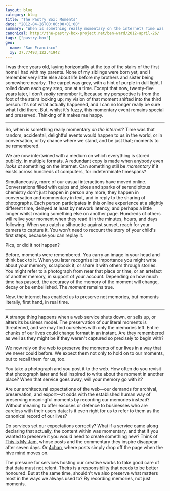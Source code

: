 ```yaml
---
layout: blog
category: blog
title: "The Pastry Box: Moments"
date: "2012-04-26T00:00:00+01:00"
summary: "When is something really momentary on the internet? Time was that random, accidental, delightful events would happen to us in the world, or in conversation, or by chance where we stand, and be just that; moments to be remembered."
canonical: http://the-pastry-box-project.net/ben-ward/2012-april-26/
tags: ["pastry-box"]
geo:
  name: "San Francisco"
  xy: 37.77493,122.41942
---
```

I was three years old, laying horizontally at the top of the stairs of the first home I had with my parents. None of my siblings were born yet, and I remember very little else about life before my brothers and sister being somewhere nearby. The carpet was grey, with a hint of purple in dull light. I rolled down each grey step, one at a time. Except that now, twenty-five years later, I don't *really* remember it, because my perspective is from the foot of the stairs looking up; my vision of that moment shifted into the third person. It's not what actually happened, and I can no longer really be sure what I did there. But, whilst it's fuzzy, this momentary event remains special and preserved. Thinking of it makes me happy.

---

So, when is something really momentary *on the internet*? Time was that random, accidental, delightful events would happen to us in the world, or in conversation, or by chance where we stand, and be just that; moments to be remembered.

We are now intertwined with a medium on which everything is stored publicly, in multiple formats. A redundant copy is made when anybody even *looks at* something on the internet. Can something still be *momentary* if it exists across hundreds of computers, for indeterminate timespans?

Simultaneously, more of our casual interactions have moved online. Conversations filled with quips and jokes and sparks of serendipitous chemistry don't just happen in person any more, they happen in conversation and commentary in text, and in reply to the sharing of photographs. Each person participates in this online experience at a slightly different time, delayed at least by network latency, and perhaps a little longer whilst reading something else on another page. Hundreds of others will relive your moment when they read it in the minutes, hours, and days following. When you catch a silhouette against sunset, reach for your camera to capture it. You won't need to recount the story of your child's first steps, because you can replay it.

Pics, or did it not happen?

Before, moments were remembered. You carry an image in your head and think back to it. When you later recognise its importance you might write about your memory, scrapbook it, or share it with others through stories. You might refer to a photograph from near that place or time, or an artefact of another memory, in support of your account. Depending on how much time has passed, the accuracy of the memory of the moment will change, decay or be embellished. The *moment* remains true.

Now, the internet has enabled us to preserve not memories, but moments literally, first hand, in real time.

---

A strange thing happens when a web service shuts down, or sells up, or alters its business model. The preservation of our literal moments is threatened, and we may find ourselves with only the memories left. Entire chunks of our lives could change format in an instant. Are they remembered as well as they might be if they weren't captured so precisely to begin with?

We now rely on the web to preserve the moments of our lives in a way that we never could before. We expect them not only to hold on to our moments, but to recall them for us, too.

You take a photograph and you post it to the web. How often do you revisit that photograph later and feel inspired to write about the moment in another place? When that service goes away, will your memory go with it?

Are our architectural expectations of the web—our demands for archival, preservation, and export—at odds with the established human way of preserving meaningful moments by recording our memories instead? Without meaning to offer excuses or defence to businesses who are careless with their users data: Is it even right for us to refer to them as the canonical record of our lives?

Do services set our expectations correctly? What if a service came along declaring that actually, the content within was momentary, and that if you wanted to preserve it you would need to create something new? Think of [This is My Jam](http://thisismyjam.com), whose posts and the commentary they inspire disappear after seven days. Or [4chan](http://www.4chan.org/), where posts simply drop off the page when the hive mind moves on.

The pressure for services hosting our creative works to take good care of that data must not relent. Theirs is a responsibility that needs to be better honoured. But at the same time, shouldn't we also preserve what matters most in the ways we always used to? By recording memories, not just moments.